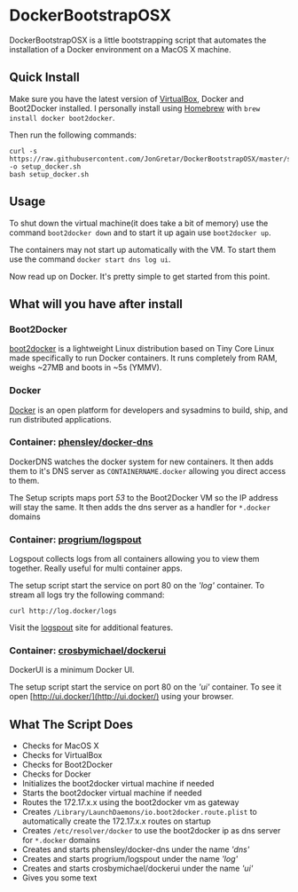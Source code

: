 # DockerBootstrapOSX

DockerBootstrapOSX is a little bootstrapping script that automates the installation of a Docker environment on a MacOS X machine.

## Quick Install

Make sure you have the latest version of [VirtualBox](http://virtualbox.org/wiki/Downloads), Docker and Boot2Docker installed. I personally install using [Homebrew](http://brew.sh) with `brew install docker boot2docker`.

Then run the following commands:

	curl -s https://raw.githubusercontent.com/JonGretar/DockerBootstrapOSX/master/setup.sh -o setup_docker.sh
	bash setup_docker.sh

## Usage

To shut down the virtual machine(it does take a bit of memory) use the command `boot2docker down` and to start it up again use `boot2docker up`.

The containers may not start up automatically with the VM. To start them use the command `docker start dns log ui`.

Now read up on Docker. It's pretty simple to get started from this point.

## What will you have after install

### Boot2Docker

[boot2docker](http://boot2docker.io/) is a lightweight Linux distribution based on Tiny Core Linux made specifically to run Docker containers. It runs completely from RAM, weighs ~27MB and boots in ~5s (YMMV).

### Docker

[Docker](https://docker.com/) is an open platform for developers and sysadmins to build, ship, and run distributed applications.

### Container: [phensley/docker-dns](https://github.com/phensley/docker-dns)

DockerDNS watches the docker system for new containers. It then adds them to it's DNS server as `CONTAINERNAME.docker` allowing you direct access to them.

The Setup scripts maps port *53* to the Boot2Docker VM so the IP address will stay the same. It then adds the dns server as a handler for `*.docker` domains

### Container: [progrium/logspout](https://github.com/progrium/logspout)

Logspout collects logs from all containers allowing you to view them together. Really useful for multi container apps.

The setup script start the service on port 80 on the *'log'* container. To stream all logs try the following command:

	curl http://log.docker/logs

Visit the [logspout](https://github.com/progrium/logspout) site for additional features.

### Container: [crosbymichael/dockerui](https://github.com/crosbymichael/dockerui)

DockerUI is a minimum Docker UI.

The setup script start the service on port 80 on the *'ui'* container. To see it open [http://ui.docker/](http://ui.docker/) using your browser.


## What The Script Does

 * Checks for MacOS X
 * Checks for VirtualBox
 * Checks for Boot2Docker
 * Checks for Docker
 * Initializes the boot2docker virtual machine if needed
 * Starts the boot2docker virtual machine if needed
 * Routes the 172.17.x.x using the boot2docker vm as gateway
 * Creates `/Library/LaunchDaemons/io.boot2docker.route.plist` to automatically create the 172.17.x.x routes on startup
 * Creates `/etc/resolver/docker` to use the boot2docker ip as dns server for `*.docker` domains
 * Creates and starts phensley/docker-dns under the name *'dns'*
 * Creates and starts progrium/logspout under the name *'log'*
 * Creates and starts crosbymichael/dockerui under the name *'ui'*
 * Gives you some text

